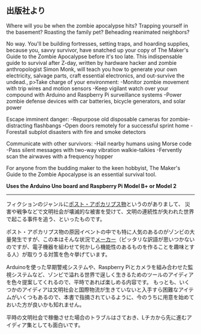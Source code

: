 ## 出版社より

Where will you be when the zombie apocalypse hits? Trapping yourself in the basement? Roasting the family pet? Beheading reanimated neighbors?

No way. You'll be building fortresses, setting traps, and hoarding supplies, because you, savvy survivor, have snatched up your copy of The Maker's Guide to the Zombie Apocalypse before it's too late. This indispensable guide to survival after Z-day, written by hardware hacker and zombie anthropologist Simon Monk, will teach you how to generate your own electricity, salvage parts, craft essential electronics, and out-survive the undead., p>Take charge of your environment:
-Monitor zombie movement with trip wires and motion sensors
-Keep vigilant watch over your compound with Arduino and Raspberry Pi surveillance systems
-Power zombie defense devices with car batteries, bicycle generators, and solar power

Escape imminent danger:
-Repurpose old disposable cameras for zombie-distracting flashbangs
-Open doors remotely for a successful sprint home
-Forestall subplot disasters with fire and smoke detectors

Communicate with other survivors:
-Hail nearby humans using Morse code
-Pass silent messages with two-way vibration walkie-talkies
-Fervently scan the airwaves with a frequency hopper

For anyone from the budding maker to the keen hobbyist, The Maker's Guide to the Zombie Apocalypse is an essential survival tool.

**Uses the Arduino Uno board and Raspberry Pi Model B+ or Model 2**

------

フィクションのジャンルに[ポスト・アポカリプス物](https://en.wikipedia.org/wiki/Apocalyptic_and_post-apocalyptic_fiction)というのがありまして、 災害や戦争などで文明社会が壊滅的な被害を受けて、文明の連続性が失われた世界で起こる事件を追う、といったものです。

ポスト・アポカリプス物の原因イベントの中でも特に人気のあるのがゾンビの大量発生ですが、この本はそんな状況で[メーカー](https://en.wikipedia.org/wiki/Maker_culture)（ピッタリな訳語が思いつかないのですが、電子機器を組わせて何かしら機能性のあるものを作ることを趣味とする人）が取りうる対策を色々挙げています。

Arduinoを使った早期警戒システムや、Raspberry Piとカメラを組み合わせた監視システムなど、ゾンビで溢れる世界で逞しく生きるためのツールのアイディアを色々提案してくれるので、平時であれば楽しめる内容です。 もっとも、いくつかのアイディアは文明社会と国際物流が生きていないと入手すら困難なアイテムがいくつもあるので、本書で指摘されているように、今のうちに用意を始めておいた方が良いかも知れません。

平時の文明社会で稼働させた場合のトラブルはさておき、Lチカから先に進むアイディア集としても面白いです。


